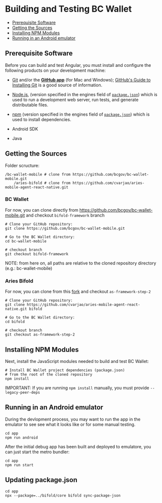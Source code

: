# Building and Testing BC Wallet

* [Prerequisite Software](#prerequisite-software)
* [Getting the Sources](#getting-the-sources)
* [Installing NPM Modules](#installing-npm-modules)
* [Running in an Android emulator](#running-in-an-android-emulator)

## Prerequisite Software

Before you can build and test Angular, you must install and configure the
following products on your development machine:

* [Git](https://git-scm.com/) and/or the [**GitHub app**](https://desktop.github.com/) (for Mac and Windows);
  [GitHub's Guide to Installing Git](https://help.github.com/articles/set-up-git) is a good source of information.

* [Node.js](https://nodejs.org), (version specified in the engines field of [`package.json`](./bcwallet-app/package.json)) which is used to run a development web server,
  run tests, and generate distributable files.

* [npm](https://docs.npmjs.com/cli/) (version specified in the engines field of [`package.json`](../bcwallet-app/package.json)) which is used to install dependencies.

* Android SDK

* Java

## Getting the Sources

Folder scructure:
```
/bc-wallet-mobile # clone from https://github.com/bcgov/bc-wallet-mobile.git
    /aries-bifold # clone from https://github.com/cvarjao/aries-mobile-agent-react-native.git
```

### BC Wallet

For now, you can clone  directly from https://github.com/bcgov/bc-wallet-mobile.git and checkout `bifold-framework` branch

```shell
# Clone your GitHub repository:
git clone https://github.com/bcgov/bc-wallet-mobile.git

# Go to the BC Wallet directory:
cd bc-wallet-mobile

# checkout branch
git checkout bifold-framework
```

NOTE: from here on, all paths are relative to the cloned repository directory (e.g.: bc-wallet-mobile)

### Aries Bifold

For now, you can clone from this [fork](https://github.com/cvarjao/aries-mobile-agent-react-native.git) and checkout `as-framework-step-2`
```shell
# Clone your GitHub repository:
git clone https://github.com/cvarjao/aries-mobile-agent-react-native.git bifold

# Go to the BC Wallet directory:
cd bifold

# checkout branch
git checkout as-framework-step-2
```


## Installing NPM Modules

Next, install the JavaScript modules needed to build and test BC Wallet:

```shell
# Install BC Wallet project dependencies (package.json)
# from the root of the cloned repository
npm install

```

IMPORTANT: If you are running `npm install` manually, you must provide `--legacy-peer-deps`

## Running in an Android emulator
During the devlopment process, you may want to run the app in the emulator to see see what it looks like or for some manual testing.

```shell
cd app
npm run android
```
After the initial debug app has been built and deployed to emulatore, you can just start the metro bundler:
```shell
cd app
npm run start
```

## Updating package.json
```
cd app
npx --package=../bifold/core bifold sync-package-json
```

